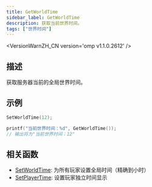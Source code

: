 ```yaml
---
title: GetWorldTime
sidebar_label: GetWorldTime
description: 获取当前世界时间。
tags: ["世界时间"]
---
```


<VersionWarnZH_CN version='omp v1.1.0.2612' />

## 描述

获取服务器当前的全局世界时间。

## 示例

```c
SetWorldTime(12);

printf("当前世界时间：%d", GetWorldTime());
// 输出将为"当前世界时间：12"
```

## 相关函数

- [SetWorldTime](SetWorldTime): 为所有玩家设置全局时间（精确到小时）
- [SetPlayerTime](SetPlayerTime): 设置玩家独立时间显示
